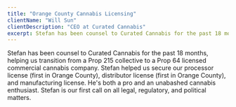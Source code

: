 ```yaml
---
title: "Orange County Cannabis Licensing"
clientName: "Will Sun"
clientDescription: "CEO at Curated Cannabis"
excerpt: Stefan has been counsel to Curated Cannabis for the past 18 months...
---
```


Stefan has been counsel to Curated Cannabis for the past 18 months,
helping us transition from a Prop 215 collective to a Prop 64 licensed
commercial cannabis company. Stefan helped us secure our processor
license (first in Orange County), distributor license (first in Orange
County), and manufacturing license. He's both a pro and an unabashed
cannabis enthusiast. Stefan is our first call on all legal,
regulatory, and political matters.
